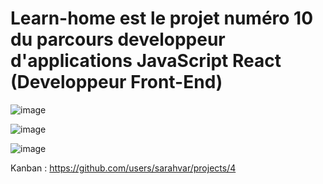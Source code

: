 # Learn-home est le projet numéro 10 du parcours developpeur d'applications JavaScript React (Developpeur Front-End)

![image](https://github.com/sarahvar/Learn-home/assets/100738177/d054ef5a-17d6-4c24-9210-c788a64b6217)


![image](https://github.com/sarahvar/Learn-home/assets/100738177/8598108c-cf85-4f80-a48e-2d8f8fffcfc6)


![image](https://github.com/sarahvar/Learn-home/assets/100738177/ffde223f-aec6-4038-8710-eacf388ca985)


Kanban : 
https://github.com/users/sarahvar/projects/4
